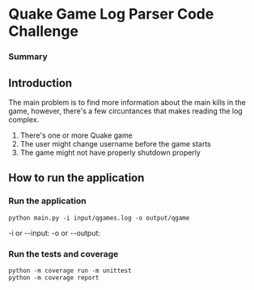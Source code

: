# Quake Game Log  Parser Code Challenge

### Summary


## Introduction

The main problem is to find more information about the main kills in the game, however, there's a few circuntances that makes reading the log complex.

1. There's one or more Quake game
2. The user might change username before the game starts
3. The game might not have properly shutdown properly

## How to run the application

### Run the application

```
python main.py -i input/qgames.log -o output/qgame
```

-i or --input: 
-o or --output: 

### Run the tests and coverage



```
python -m coverage run -m unittest
python -m coverage report
```
